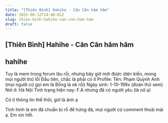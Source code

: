 ```yaml
---
title: "[Thiên Bình] Hahihe - Cân Cân hâm hâm"
date: 2025-06-12T14:46:01Z
slug: thien-binh-hahihe-can-can-ham-ham
draft: false
---
```


## [Thiên Bình] Hahihe - Cân Cân hâm hâm

## hahihe

Tuy là mem trong forum lâu rồi, nhưng bây giờ mới được diện kiến, mong mọi người thứ lỗi
Đầu tiên, chắc là phải có ít Profile:
Tên: Phạm Quỳnh Anh (mọi người cứ gọi em là Bống là ok rồi)
Ngày sinh: 1-10-199x (đoán thử xem)
Nơi ở: Hà Nội
Tình trạng hiện nay: F.A nhưng đã có người yêu  (là nữ ạ)
 
Có tí thông tin thế thôi, giờ là ảnh ạ

 

 

 

 

 

 
Tình hình là em đã chuẩn bị rổ để hứng đá, mọi người cứ comment thoải mái ạ. Em xin hết.
